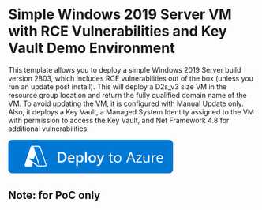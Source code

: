 # Simple Windows 2019 Server VM with RCE Vulnerabilities and Key Vault Demo Environment

This template allows you to deploy a simple Windows 2019 Server build version 2803, which includes RCE vulnerabilities out of the box (unless you run an update post install). This will deploy a D2s_v3 size VM in the resource group location and return the fully qualified domain name of the VM. To avoid updating the VM, it is configured with Manual Update only. Also, it deploys a Key Vault, a Managed System Identity assigned to the VM with permission to access the Key Vault, and Net Framework 4.8 for additional vulnerabilities.

[![Deploy To Azure](https://raw.githubusercontent.com/Azure/azure-quickstart-templates/master/1-CONTRIBUTION-GUIDE/images/deploytoazure.svg?sanitize=true)](https://portal.azure.com/#create/Microsoft.Template/uri/https%3A%2F%2Fraw.githubusercontent.com%2FAzure%2FMicrosoft-Defender-for-Cloud%2Fmain%2FDemoAutomation%2Fazuredeploy.json)



## Note: for PoC only
